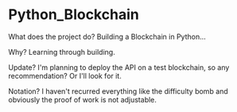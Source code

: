 # Python_Blockchain
What does the project do?
Building a Blockchain in Python...

Why?
Learning through building.

Update?
I'm planning to deploy the API on a test blockchain, so any recommendation?
Or I'll look for it.

Notation?
I haven't recurred everything like the difficulty bomb and obviously the proof of work is not adjustable.
